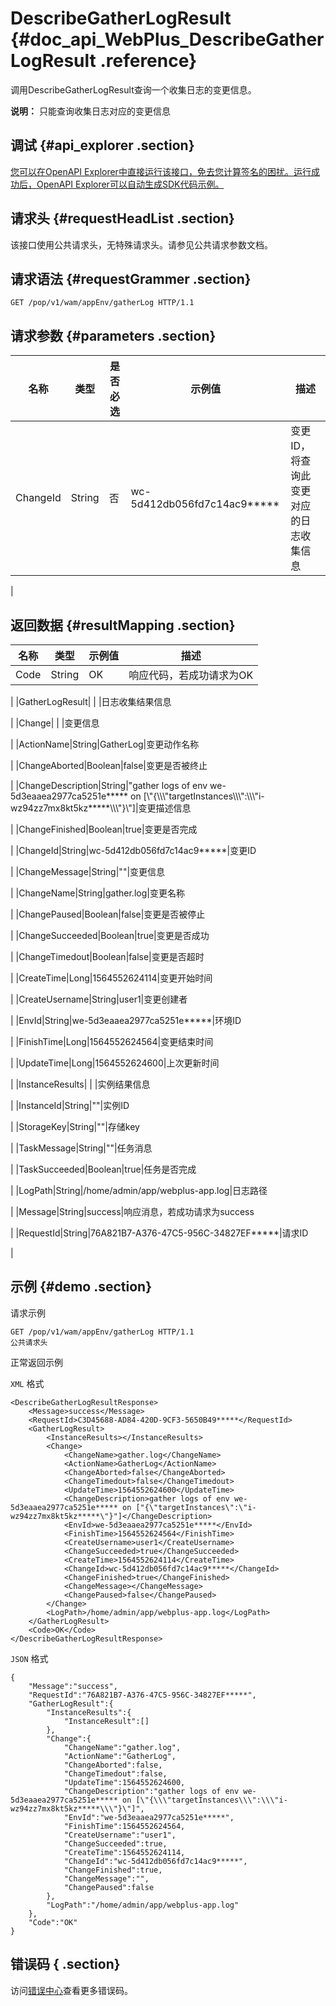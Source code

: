 # DescribeGatherLogResult {#doc_api_WebPlus_DescribeGatherLogResult .reference}

调用DescribeGatherLogResult查询一个收集日志的变更信息。

**说明：** 只能查询收集日志对应的变更信息

## 调试 {#api_explorer .section}

[您可以在OpenAPI Explorer中直接运行该接口，免去您计算签名的困扰。运行成功后，OpenAPI Explorer可以自动生成SDK代码示例。](https://api.aliyun.com/#product=WebPlus&api=DescribeGatherLogResult&type=ROA&version=2019-03-20)

## 请求头 {#requestHeadList .section}

该接口使用公共请求头，无特殊请求头。请参见公共请求参数文档。

## 请求语法 {#requestGrammer .section}

```
GET /pop/v1/wam/appEnv/gatherLog HTTP/1.1
```

## 请求参数 {#parameters .section}

|名称|类型|是否必选|示例值|描述|
|--|--|----|---|--|
|ChangeId|String|否|wc-5d412db056fd7c14ac9\*\*\*\*\*|变更ID，将查询此变更对应的日志收集信息

 |

## 返回数据 {#resultMapping .section}

|名称|类型|示例值|描述|
|--|--|---|--|
|Code|String|OK|响应代码，若成功请求为OK

 |
|GatherLogResult| | |日志收集结果信息

 |
|Change| | |变更信息

 |
|ActionName|String|GatherLog|变更动作名称

 |
|ChangeAborted|Boolean|false|变更是否被终止

 |
|ChangeDescription|String|"gather logs of env we-5d3eaaea2977ca5251e\*\*\*\*\* on \[\\"\{\\\\\\"targetInstances\\\\\\":\\\\\\"i-wz94zz7mx8kt5kz\*\*\*\*\*\\\\\\"\}\\"\]|变更描述信息

 |
|ChangeFinished|Boolean|true|变更是否完成

 |
|ChangeId|String|wc-5d412db056fd7c14ac9\*\*\*\*\*|变更ID

 |
|ChangeMessage|String|""|变更信息

 |
|ChangeName|String|gather.log|变更名称

 |
|ChangePaused|Boolean|false|变更是否被停止

 |
|ChangeSucceeded|Boolean|true|变更是否成功

 |
|ChangeTimedout|Boolean|false|变更是否超时

 |
|CreateTime|Long|1564552624114|变更开始时间

 |
|CreateUsername|String|user1|变更创建者

 |
|EnvId|String|we-5d3eaaea2977ca5251e\*\*\*\*\*|环境ID

 |
|FinishTime|Long|1564552624564|变更结束时间

 |
|UpdateTime|Long|1564552624600|上次更新时间

 |
|InstanceResults| | |实例结果信息

 |
|InstanceId|String|""|实例ID

 |
|StorageKey|String|""|存储key

 |
|TaskMessage|String|""|任务消息

 |
|TaskSucceeded|Boolean|true|任务是否完成

 |
|LogPath|String|/home/admin/app/webplus-app.log|日志路径

 |
|Message|String|success|响应消息，若成功请求为success

 |
|RequestId|String|76A821B7-A376-47C5-956C-34827EF\*\*\*\*\*|请求ID

 |

## 示例 {#demo .section}

请求示例

``` {#request_demo}
GET /pop/v1/wam/appEnv/gatherLog HTTP/1.1
公共请求头
```

正常返回示例

`XML` 格式

``` {#xml_return_success_demo}
<DescribeGatherLogResultResponse>
    <Message>success</Message>
    <RequestId>C3D45688-AD84-420D-9CF3-5650B49*****</RequestId>
    <GatherLogResult>
        <InstanceResults></InstanceResults>
        <Change>
            <ChangeName>gather.log</ChangeName>
            <ActionName>GatherLog</ActionName>
            <ChangeAborted>false</ChangeAborted>
            <ChangeTimedout>false</ChangeTimedout>
            <UpdateTime>1564552624600</UpdateTime>
            <ChangeDescription>gather logs of env we-5d3eaaea2977ca5251e***** on ["{\"targetInstances\":\"i-wz94zz7mx8kt5kz*****\"}"]</ChangeDescription>
            <EnvId>we-5d3eaaea2977ca5251e*****</EnvId>
            <FinishTime>1564552624564</FinishTime>
            <CreateUsername>user1</CreateUsername>
            <ChangeSucceeded>true</ChangeSucceeded>
            <CreateTime>1564552624114</CreateTime>
            <ChangeId>wc-5d412db056fd7c14ac9*****</ChangeId>
            <ChangeFinished>true</ChangeFinished>
            <ChangeMessage></ChangeMessage>
            <ChangePaused>false</ChangePaused>
        </Change>
        <LogPath>/home/admin/app/webplus-app.log</LogPath>
    </GatherLogResult>
    <Code>OK</Code>
</DescribeGatherLogResultResponse>
```

`JSON` 格式

``` {#json_return_success_demo}
{
	"Message":"success",
	"RequestId":"76A821B7-A376-47C5-956C-34827EF*****",
	"GatherLogResult":{
		"InstanceResults":{
			"InstanceResult":[]
		},
		"Change":{
			"ChangeName":"gather.log",
			"ActionName":"GatherLog",
			"ChangeAborted":false,
			"ChangeTimedout":false,
			"UpdateTime":1564552624600,
			"ChangeDescription":"gather logs of env we-5d3eaaea2977ca5251e***** on [\"{\\\"targetInstances\\\":\\\"i-wz94zz7mx8kt5kz*****\\\"}\"]",
			"EnvId":"we-5d3eaaea2977ca5251e*****",
			"FinishTime":1564552624564,
			"CreateUsername":"user1",
			"ChangeSucceeded":true,
			"CreateTime":1564552624114,
			"ChangeId":"wc-5d412db056fd7c14ac9*****",
			"ChangeFinished":true,
			"ChangeMessage":"",
			"ChangePaused":false
		},
		"LogPath":"/home/admin/app/webplus-app.log"
	},
	"Code":"OK"
}
```

## 错误码 { .section}

访问[错误中心](https://error-center.aliyun.com/status/product/WebPlus)查看更多错误码。

